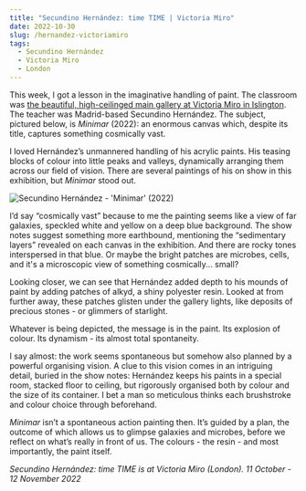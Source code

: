 ```yaml
---
title: "Secundino Hernández: time TIME | Victoria Miro"
date: 2022-10-30
slug: /hernandez-victoriamiro
tags:
  - Secundino Hernández
  - Victoria Miro
  - London
---
```


This week, I got a lesson in the imaginative handling of paint. The classroom was [the beautiful, high-ceilinged main gallery at Victoria Miro in Islington](https://online.victoria-miro.com/secundino-hernandez-london-2022/). The teacher was Madrid-based Secundino Hernández. The subject, pictured below, is *Minimar* (2022): an enormous canvas which, despite its title, captures something cosmically vast.

I loved Hernández’s unmannered handling of his acrylic paints. His teasing blocks of colour into little peaks and valleys, dynamically arranging them across our field of vision. There are several paintings of his on show in this exhibition, but *Minimar* stood out.

![Secundino Hernández - 'Minimar' (2022)](/hernandez-victoriamiro-1.jpg)

I’d say “cosmically vast” because to me the painting seems like a view of far galaxies, speckled white and yellow on a deep blue background. The show notes suggest something more earthbound, mentioning the “sedimentary layers” revealed on each canvas in the exhibition. And there are rocky tones interspersed in that blue. Or maybe the bright patches are microbes, cells, and it's a microscopic view of something cosmically... small?

Looking closer, we can see that Hernández added depth to his mounds of paint by adding patches of alkyd, a shiny polyester resin. Looked at from further away, these patches glisten under the gallery lights, like deposits of precious stones - or glimmers of starlight.

Whatever is being depicted, the message is in the paint. Its explosion of colour. Its dynamism - its almost total spontaneity.

I say almost: the work seems spontaneous but somehow also planned by a powerful organising vision. A clue to this vision comes in an intriguing detail, buried in the show notes:  Hernández keeps his paints in a special room, stacked floor to ceiling, but rigorously organised both by colour and the size of its container. I bet a man so meticulous thinks each brushstroke and colour choice through beforehand.

*Minimar* isn’t a spontaneous action painting then. It’s guided by a plan, the outcome of which allows us to glimpse galaxies and microbes, before we reflect on what’s really in front of us. The colours - the resin - and most importantly, the paint itself.

*Secundino Hernández: time TIME is at Victoria Miro (London). 11 October - 12 November 2022*
